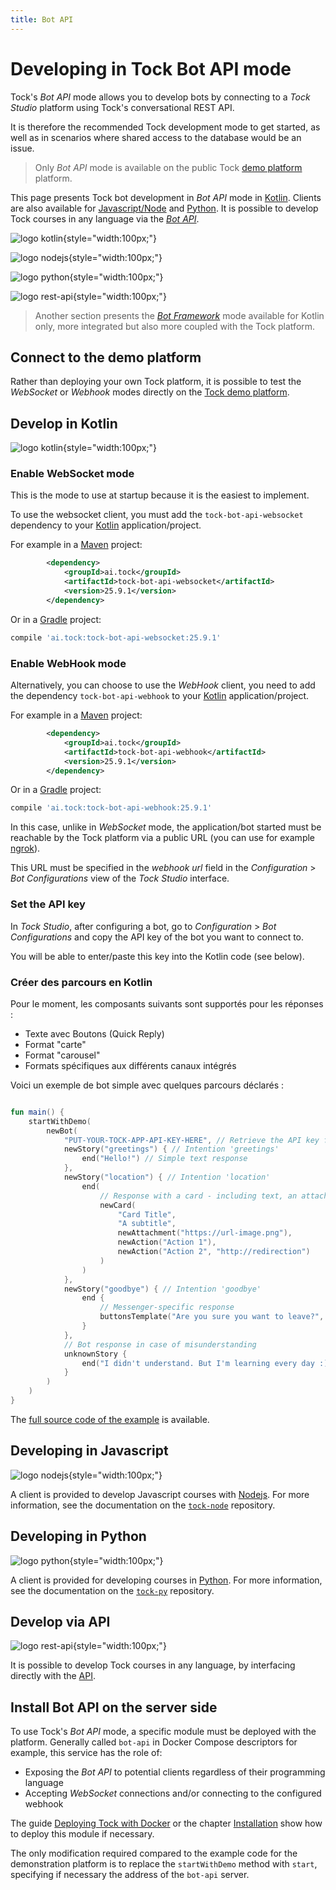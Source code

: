 ```yaml
---
title: Bot API
---
```


# Developing in Tock Bot API mode

Tock's _Bot API_ mode allows you to develop bots by connecting to a _Tock Studio_ platform using Tock's conversational REST API.

It is therefore the recommended Tock development mode to get started, as well as in scenarios where shared access to the
database would be an issue.

> Only _Bot API_ mode is available on the public Tock [demo platform](https://demo.tock.ai/)
> platform.

This page presents Tock bot development in _Bot API_ mode in [Kotlin](#develop-in-kotlin).
Clients are also available for [Javascript/Node](#developing-in-javascript) and [Python](#developing-in-python).
It is possible to develop Tock courses in any language via the [_Bot API_](#develop-via-api).

![logo kotlin](../../img/kothlin.png "kotlin"){style="width:100px;"}

![logo nodejs](../../img/nodejs.png "nodejs"){style="width:100px;"}

![logo python](../../img/python.png "kothlin"){style="width:100px;"}

![logo rest-api](../../img/restapi.png "rest api"){style="width:100px;"}


> Another section presents the [_Bot Framework_](bot-integre.md) mode available for Kotlin only,
> more integrated but also more coupled with the Tock platform.

## Connect to the demo platform

Rather than deploying your own Tock platform, it is possible to test the _WebSocket_ or _Webhook_ modes directly on the
[Tock demo platform](https://demo.tock.ai/).

## Develop in Kotlin

![logo kotlin](../../img/kothlin.png "kotlin"){style="width:100px;"}

### Enable WebSocket mode

This is the mode to use at startup because it is the easiest to implement.

To use the websocket client, you must add the `tock-bot-api-websocket` dependency to your [Kotlin](https://kotlinlang.org/) application/project.

For example in a [Maven](https://maven.apache.org/) project:

```xml
        <dependency>
            <groupId>ai.tock</groupId>
            <artifactId>tock-bot-api-websocket</artifactId>
            <version>25.9.1</version>
        </dependency>
```

Or in a [Gradle](https://gradle.org/) project:

```groovy
compile 'ai.tock:tock-bot-api-websocket:25.9.1'
```

### Enable WebHook mode

Alternatively, you can choose to use the _WebHook_ client, you need to add the dependency `tock-bot-api-webhook` to your [Kotlin](https://kotlinlang.org/) application/project.

For example in a [Maven](https://maven.apache.org/) project:

```xml
        <dependency>
            <groupId>ai.tock</groupId>
            <artifactId>tock-bot-api-webhook</artifactId>
            <version>25.9.1</version>
        </dependency>
```

Or in a [Gradle](https://gradle.org/) project:

```groovy
compile 'ai.tock:tock-bot-api-webhook:25.9.1'
```

In this case, unlike in _WebSocket_ mode, the application/bot started must be reachable by the
Tock platform via a public URL (you can use for example [ngrok](https://ngrok.com/)).

This URL must be specified in the _webhook url_ field in the _Configuration_ > _Bot Configurations_
view of the _Tock Studio_ interface.

### Set the API key

In _Tock Studio_, after configuring a bot, go to _Configuration_ > _Bot Configurations_ and copy
the API key of the bot you want to connect to.

You will be able to enter/paste this key into the Kotlin code (see below).

### Créer des parcours en Kotlin 
 
Pour le moment, les composants suivants sont supportés pour les réponses :
 
* Texte avec Boutons (Quick Reply)
* Format "carte"
* Format "carousel"
* Formats spécifiques aux différents canaux intégrés
 
Voici un exemple de bot simple avec quelques parcours déclarés : 
 
```kotlin

fun main() {
    startWithDemo(
        newBot(
            "PUT-YOUR-TOCK-APP-API-KEY-HERE", // Retrieve the API key from the "Bot Configurations" tab in Tock Studio
            newStory("greetings") { // Intention 'greetings'
                end("Hello!") // Simple text response
            },
            newStory("location") { // Intention 'location'
                end(
                    // Response with a card - including text, an attachment (e.g., an image), and suggested user actions
                    newCard(
                        "Card Title",
                        "A subtitle",
                        newAttachment("https://url-image.png"),
                        newAction("Action 1"),
                        newAction("Action 2", "http://redirection") 
                    )
                )
            },
            newStory("goodbye") { // Intention 'goodbye'
                end {
                    // Messenger-specific response
                    buttonsTemplate("Are you sure you want to leave?", nlpQuickReply("I'll stay"))
                } 
            },
            // Bot response in case of misunderstanding
            unknownStory {
                end("I didn't understand. But I'm learning every day :)")
            }
        )
    )
}
```

The [full source code of the example](https://github.com/theopenconversationkit/tock-bot-demo) is available.

## Developing in Javascript


![logo nodejs](../../img/nodejs.png "nodejs"){style="width:100px;"}

A client is provided to develop Javascript courses with [Nodejs](https://nodejs.org/).
For more information, see the documentation on the [`tock-node`](https://github.com/theopenconversationkit/tock-node) repository.

## Developing in Python

![logo python](../../img/python.png "kothlin"){style="width:100px;"}

A client is provided for developing courses in [Python](https://www.python.org/).
For more information, see the documentation on the [`tock-py`](https://github.com/theopenconversationkit/tock-py) repository.

## Develop via API

![logo rest-api](../../img/restapi.png "rest api"){style="width:100px;"}

It is possible to develop Tock courses in any language, by interfacing directly with the
[API](api.md#tock-bot-definition-api).

## Install Bot API on the server side

To use Tock's _Bot API_ mode, a specific module must be deployed with the platform. Generally called
`bot-api` in Docker Compose descriptors for example, this service has the role of:

* Exposing the _Bot API_ to potential clients regardless of their programming language
* Accepting _WebSocket_ connections and/or connecting to the configured webhook

The guide [Deploying Tock with Docker](../guides/platform.md) or the chapter
[Installation](../admin/installation.md) show how to deploy this module if necessary.

The only modification required compared to the example code for the demonstration platform is to replace
the `startWithDemo` method with `start`, specifying if necessary the address of the `bot-api` server.
